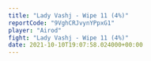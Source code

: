 ```yaml
---
title: "Lady Vashj - Wipe 11 (4%)"
reportCode: "9VghCRJvynYPpxG1"
player: "Airod"
fight: "Lady Vashj - Wipe 11 (4%)"
date: 2021-10-10T19:07:58.024000+00:00
---
```

